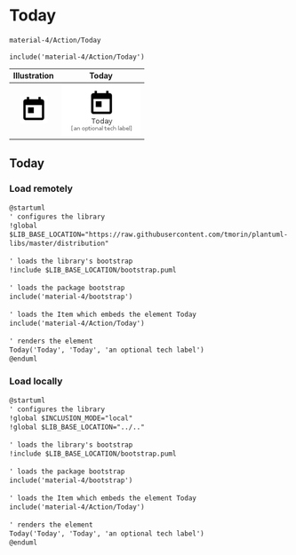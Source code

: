 # Today


```text
material-4/Action/Today
```

```text
include('material-4/Action/Today')
```



| Illustration | Today |
| :---: | :---: |
| ![illustration for Illustration](../../material-4/Action/Today.png) | ![illustration for Today](../../material-4/Action/Today.Local.png) |




## Today

### Load remotely
```plantuml
@startuml
' configures the library
!global $LIB_BASE_LOCATION="https://raw.githubusercontent.com/tmorin/plantuml-libs/master/distribution"

' loads the library's bootstrap
!include $LIB_BASE_LOCATION/bootstrap.puml

' loads the package bootstrap
include('material-4/bootstrap')

' loads the Item which embeds the element Today
include('material-4/Action/Today')

' renders the element
Today('Today', 'Today', 'an optional tech label')
@enduml
```

### Load locally
```plantuml
@startuml
' configures the library
!global $INCLUSION_MODE="local"
!global $LIB_BASE_LOCATION="../.."

' loads the library's bootstrap
!include $LIB_BASE_LOCATION/bootstrap.puml

' loads the package bootstrap
include('material-4/bootstrap')

' loads the Item which embeds the element Today
include('material-4/Action/Today')

' renders the element
Today('Today', 'Today', 'an optional tech label')
@enduml
```

